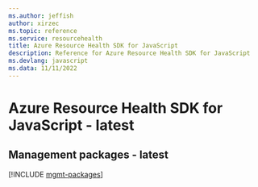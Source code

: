 ```yaml
---
ms.author: jeffish
author: xirzec
ms.topic: reference
ms.service: resourcehealth
title: Azure Resource Health SDK for JavaScript
description: Reference for Azure Resource Health SDK for JavaScript
ms.devlang: javascript
ms.data: 11/11/2022
---
```

# Azure Resource Health SDK for JavaScript - latest

## Management packages - latest
[!INCLUDE [mgmt-packages](resource-health-mgmt-index.md)]